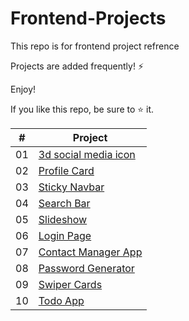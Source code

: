 # Frontend-Projects
This repo is for frontend project refrence

Projects are added frequently! ⚡

Enjoy!

If you like this repo, be sure to ⭐ it.


|  #  | Project
| --- | ------------------------------------------------ |
| 01  | [3d social media icon](https://github.com/techcareerguru/Frontend-Projects/tree/main/3d%20social%20media%20icons)|
| 02  | [Profile Card](https://github.com/techcareerguru/Frontend-Projects/tree/main/Animated%20profile%20card) |
| 03  | [Sticky Navbar](https://github.com/techcareerguru/Frontend-Projects/tree/main/Responsive%20sticky%20navbar)
| 04  | [Search Bar](https://github.com/techcareerguru/Frontend-Projects/tree/main/Search%20bar%20animation)
| 05  | [Slideshow](https://github.com/techcareerguru/Frontend-Projects/tree/main/Slideshow)
| 06  | [Login Page](https://github.com/techcareerguru/Frontend-Projects/tree/main/Responsive%20login%20form)
| 07  | [Contact Manager App](https://github.com/techcareerguru/Frontend-Projects/tree/main/Contact%20manager%20app)
| 08  | [Password Generator](https://github.com/techcareerguru/Frontend-Projects/tree/main/Password%20generator%20system)
| 09  | [Swiper Cards](https://github.com/techcareerguru/Frontend-Projects/tree/main/Swiper%20cards)
| 10  | [Todo App](https://github.com/techcareerguru/Frontend-Projects/tree/main/Todo-app)
